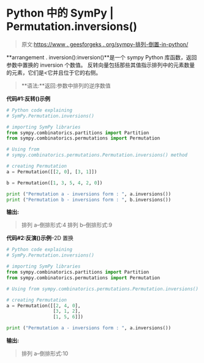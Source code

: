 # Python 中的 SymPy | Permutation.inversions()

> 原文:[https://www . geesforgeks . org/sympy-排列-倒置-in-python/](https://www.geeksforgeeks.org/sympy-permutation-inversions-in-python/)

**arrangement . inversion():inversion()**是一个 sympy Python 库函数，返回参数中置换的 inversion 个数值。
反转向量包括那些其值指示排列中的元素数量的元素，它们是<它并且位于它的右侧。

> **语法:**返回:参数中排列的逆序数值

**代码#1:反转()示例**

```py
# Python code explaining
# SymPy.Permutation.inversions()

# importing SymPy libraries
from sympy.combinatorics.partitions import Partition
from sympy.combinatorics.permutations import Permutation

# Using from 
# sympy.combinatorics.permutations.Permutation.inversions() method 

# creating Permutation
a = Permutation([[2, 0], [3, 1]])

b = Permutation([1, 3, 5, 4, 2, 0])

print ("Permutation a - inversions form : ", a.inversions())
print ("Permutation b - inversions form : ", b.inversions())
```

**输出:**

> 排列 a–倒排形式:4
> 排列 b–倒排形式:9

**代码#2:反演()示例**–2D 置换

```py
# Python code explaining
# SymPy.Permutation.inversions()

# importing SymPy libraries
from sympy.combinatorics.partitions import Partition
from sympy.combinatorics.permutations import Permutation

# Using from sympy.combinatorics.permutations.Permutation.inversions() method 

# creating Permutation
a = Permutation([[2, 4, 0], 
                 [3, 1, 2],
                 [1, 5, 6]])

print ("Permutation a - inversions form : ", a.inversions())
```

**输出:**

> 排列 a–倒排形式:10
